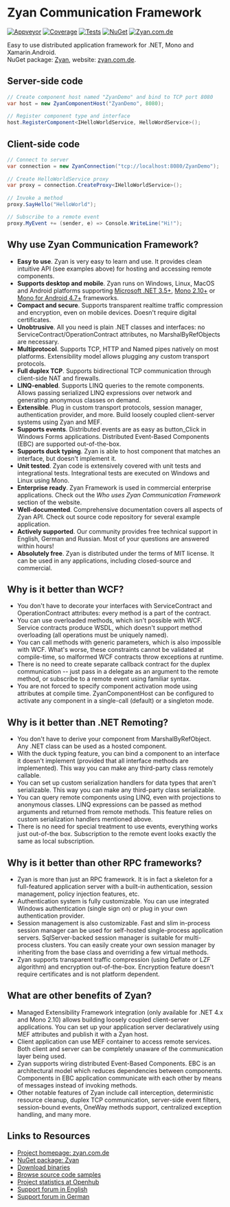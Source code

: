 # Zyan Communication Framework

[![Appveyor](https://img.shields.io/appveyor/ci/yallie/Zyan.svg)](https://ci.appveyor.com/project/yallie/zyan)
[![Coverage](https://img.shields.io/codecov/c/github/zyanfx/Zyan.svg)](https://codecov.io/gh/zyanfx/Zyan)
[![Tests](https://img.shields.io/appveyor/tests/yallie/zyan.svg)](https://ci.appveyor.com/project/yallie/zyan/build/tests)
[![NuGet](https://img.shields.io/nuget/v/Zyan.svg)](https://nuget.org/packages/Zyan)
[![Zyan.com.de](https://img.shields.io/badge/website-zyan.com.de-44aaaa.svg)](http://zyan.com.de)

Easy to use distributed application framework for .NET, Mono and Xamarin.Android.  
NuGet package: [Zyan](http://nuget.org/packages/Zyan), website: [zyan.com.de](http://zyan.com.de).

## Server-side code

``` C#
// Create component host named "ZyanDemo" and bind to TCP port 8080
var host = new ZyanComponentHost("ZyanDemo", 8080);
 
// Register component type and interface
host.RegisterComponent<IHelloWorldService, HelloWordService>();
```

## Client-side code

``` C#
// Connect to server
var connection = new ZyanConnection("tcp://localhost:8080/ZyanDemo");
 
// Create HelloWorldService proxy
var proxy = connection.CreateProxy<IHelloWorldService>();
 
// Invoke a method
proxy.SayHello("HelloWorld");

// Subscribe to a remote event
proxy.MyEvent += (sender, e) => Console.WriteLine("Hi!");
```

## Why use Zyan Communication Framework?

* **Easy to use**. Zyan is very easy to learn and use. It provides clean intuitive API (see examples above) for hosting and accessing remote components.
* **Supports desktop and mobile**. Zyan runs on Windows, Linux, MacOS and Android platforms supporting [Microsoft .NET 3.5+](http://www.microsoft.com/net), [Mono 2.10+](http://mono-project.com) or [Mono for Android 4.7+](http://xamarin.com/monoforandroid) frameworks.
* **Compact and secure**. Supports transparent realtime traffic compression and encryption, even on mobile devices. Doesn't require digital certificates.
* **Unobtrusive**. All you need is plain .NET classes and interfaces: no ServiceContract/OperationContract attributes, no MarshalByRefObjects are necessary.
* **Multiprotocol**. Supports TCP, HTTP and Named pipes natively on most platforms. Extensibility model allows plugging any custom transport protocols.
* **Full duplex TCP**. Supports bidirectional TCP communication through client-side NAT and firewalls.
* **LINQ-enabled**. Supports LINQ queries to the remote components. Allows passing serialized LINQ expressions over network and generating anonymous classes on demand.
* **Extensible**. Plug in custom transport protocols, session manager, authentication provider, and more. Build loosely coupled client-server systems using Zyan and MEF.
* **Supports events**. Distributed events are as easy as button_Click in Windows Forms applications. Distributed Event-Based Components (EBC) are supported out-of-the-box.
* **Supports duck typing**. Zyan is able to host component that matches an interface, but doesn't implement it.
* **Unit tested**. Zyan code is extensively covered with unit tests and integrational tests. Integrational tests are executed on Windows and Linux using Mono.
* **Enterprise ready**. Zyan Framework is used in commercial enterprise applications. Check out the *Who uses Zyan Communication Framework* section of the website.
* **Well-documented**. Comprehensive documentation covers all aspects of Zyan API. Check out source code repository for several example application.
* **Actively supported**. Our community provides free technical support in English, German and Russian. Most of your questions are answered within hours!
* **Absolutely free**. Zyan is distributed under the terms of MIT license. It can be used in any applications, including closed-source and commercial.

## Why is it better than WCF?

* You don't have to decorate your interfaces with ServiceContract and OperationContract attributes: every method is a part of the contract.
* You can use overloaded methods, which isn't possible with WCF. Service contracts produce WSDL, which doesn't support method overloading (all operations must be uniquely named).
* You can call methods with generic parameters, which is also impossible with WCF. What's worse, these constraints cannot be validated at compile-time, so malformed WCF contracts throw exceptions at runtime.
* There is no need to create separate callback contract for the duplex communication -- just pass in a delegate as an argument to the remote method, or subscribe to a remote event using familiar syntax.
* You are not forced to specify component activation mode using attributes at compile time. ZyanComponentHost can be configured to activate any component in a single-call (default) or a singleton mode.

## Why is it better than .NET Remoting?

* You don't have to derive your component from MarshalByRefObject. Any .NET class can be used as a hosted component.
* With the duck typing feature, you can bind a component to an interface it doesn't implement (provided that all interface methods are implemented). This way you can make any third-party class remotely callable.
* You can set up custom serialization handlers for data types that aren't serializable. This way you can make any third-party class serializable.
* You can query remote components using LINQ, even with projections to anonymous classes. LINQ expressions can be passed as method arguments and returned from remote methods. This feature relies on custom serialization handlers mentioned above.
* There is no need for special treatment to use events, everything works just out-of-the box. Subscription to the remote event looks exactly the same as local subscription.

## Why is it better than other RPC frameworks?

* Zyan is more than just an RPC framework. It is in fact a skeleton for a full-featured application server with a built-in authentication, session management, policy injection features, etc.
* Authentication system is fully customizable. You can use integrated Windows authentication (single sign on) or plug in your own authentication provider.
* Session management is also customizable. Fast and slim in-process session manager can be used for self-hosted single-process application servers. SqlServer-backed session manager is suitable for multi-process clusters. You can easily create your own session manager by inheriting from the base class and overriding a few virtual methods.
* Zyan supports transparent traffic compression (using Deflate or LZF algorithm) and encryption out-of-the-box. Encryption feature doesn't require certificates and is not platform dependent.

## What are other benefits of Zyan?

* Managed Extensibility Framework integration (only available for .NET 4.x and Mono 2.10) allows building loosely coupled client-server applications. You can set up your application server declaratively using MEF attributes and publish it with a Zyan host.
* Client application can use MEF container to access remote services. Both client and server can be completely unaware of the communication layer being used.
* Zyan supports wiring distributed Event-Based Components. EBC is an architectural model which reduces dependencies between components. Components in EBC application communicate with each other by means of messages instead of invoking methods.
* Other notable features of Zyan include call interception, deterministic resource cleanup, duplex TCP communication, server-side event filters, session-bound events, OneWay methods support, centralized exception handling, and many more.

## Links to Resources

* [Project homepage: zyan.com.de](http://zyan.com.de)
* [NuGet package: Zyan](http://nuget.org/packages/Zyan)
* [Download binaries](https://zyan.codeplex.com/releases/)
* [Browse source code samples](https://github.com/zyanfx/Zyan/tree/master/examples)
* [Project statistics at Openhub](https://www.openhub.net/p/zyan/)
* [Support forum in English](http://zyan.codeplex.com/discussions)
* [Support forum in German](http://www.mycsharp.de/wbb2/thread.php?threadid=89085)
